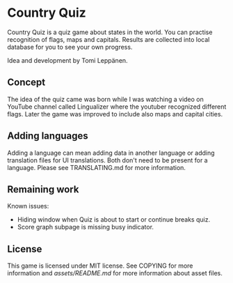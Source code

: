 Country Quiz
============
Country Quiz is a quiz game about states in the world. You can practise
recognition of flags, maps and capitals. Results are collected into local
database for you to see your own progress.

Idea and development by Tomi Leppänen.

Concept
-------
The idea of the quiz came was born while I was watching a video on YouTube
channel called Lingualizer where the youtuber recognized different flags. Later
the game was improved to include also maps and capital cities.

Adding languages
----------------
Adding a language can mean adding data in another language or adding
translation files for UI translations. Both don't need to be present for a
language. Please see TRANSLATING.md for more information.

Remaining work
--------------
Known issues:

- Hiding window when Quiz is about to start or continue breaks quiz.
- Score graph subpage is missing busy indicator.

License
-------
This game is licensed under MIT license. See COPYING for more information and
_assets/README.md_ for more information about asset files.

